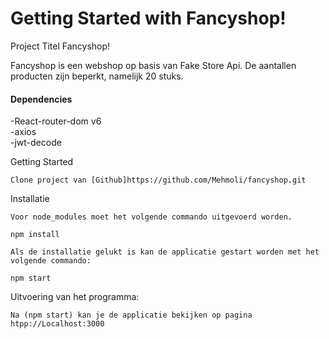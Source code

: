 # Getting Started with Fancyshop!

Project Titel Fancyshop!

Fancyshop is een webshop op basis van Fake Store Api.
De aantallen producten zijn beperkt, namelijk 20 stuks.

#### Dependencies

-React-router-dom v6  
-axios  
-jwt-decode

Getting Started

    Clone project van [Github]https://github.com/Mehmoli/fancyshop.git

Installatie
    
    Voor node_modules moet het volgende commando uitgevoerd worden.

 `npm install`

    Als de installatie gelukt is kan de applicatie gestart worden met het volgende commando:

 `npm start`

Uitvoering van het programma:

    Na (npm start) kan je de applicatie bekijken op pagina htpp://Localhost:3000


